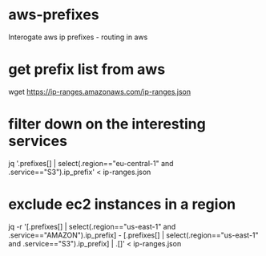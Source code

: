 # aws-prefixes
Interogate aws ip prefixes - routing in aws
# get prefix list from aws
wget https://ip-ranges.amazonaws.com/ip-ranges.json
# filter down on the interesting services
jq '.prefixes[] | select(.region=="eu-central-1" and .service=="S3").ip_prefix' < ip-ranges.json
# exclude ec2 instances in a region
jq -r '[.prefixes[] | select(.region=="us-east-1" and .service=="AMAZON").ip_prefix] - [.prefixes[] | select(.region=="us-east-1" and .service=="S3").ip_prefix] | .[]' < ip-ranges.json
